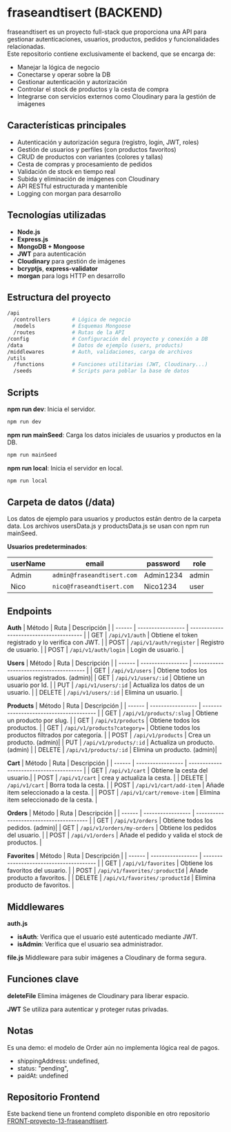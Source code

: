 # fraseandtisert (BACKEND)

fraseandtisert es un proyecto full-stack que proporciona una API para gestionar autenticaciones, usuarios, productos, pedidos y funcionalidades relacionadas.  
Este repositorio contiene exclusivamente el backend, que se encarga de:

- Manejar la lógica de negocio
- Conectarse y operar sobre la DB
- Gestionar autenticación y autorización
- Controlar el stock de productos y la cesta de compra
- Integrarse con servicios externos como Cloudinary para la gestión de imágenes

## Características principales

- Autenticación y autorización segura (registro, login, JWT, roles)
- Gestión de usuarios y perfiles (con productos favoritos)
- CRUD de productos con variantes (colores y tallas)
- Cesta de compras y procesamiento de pedidos
- Validación de stock en tiempo real
- Subida y eliminación de imágenes con Cloudinary
- API RESTful estructurada y mantenible
- Logging con morgan para desarrollo

## Tecnologías utilizadas

- **Node.js**
- **Express.js**
- **MongoDB + Mongoose**
- **JWT** para autenticación
- **Cloudinary** para gestión de imágenes
- **bcryptjs**, **express-validator**
- **morgan** para logs HTTP en desarrollo

## Estructura del proyecto

```bash
/api
  /controllers       # Lógica de negocio
  /models            # Esquemas Mongoose
  /routes            # Rutas de la API
/config              # Configuración del proyecto y conexión a DB
/data                # Datos de ejemplo (users, products)
/middlewares         # Auth, validaciones, carga de archivos
/utils
  /functions         # Funciones utilitarias (JWT, Cloudinary...)
  /seeds             # Scripts para poblar la base de datos
```

## **Scripts**

**npm run dev**: Inicia el servidor.

```bash
npm run dev
```

**npm run mainSeed**: Carga los datos iniciales de usuarios y productos en la DB.

```bash
npm run mainSeed
```

**npm run local**: Inicia el servidor en local.

```bash
npm run local
```

## **Carpeta de datos (/data)**

Los datos de ejemplo para usuarios y productos están dentro de la carpeta data.
Los archivos usersData.js y productsData.js se usan con npm run mainSeed.

**Usuarios predeterminados**:

| userName | email                      | password  | role  |
| -------- | -------------------------- | --------- | ----- |
| Admin    | `admin@fraseandtisert.com` | Admin1234 | admin |
| Nico     | `nico@fraseandtisert.com`  | Nico1234  | user  |

## **Endpoints**

**Auth**
| Método | Ruta | Descripción |
| ------ | ----------------- | --------------------------------------- |
| GET | `/api/v1/auth` | Obtiene el token registrado y lo verifica con JWT. |
| POST | `/api/v1/auth/register` | Registro de usuario. |
| POST | `/api/v1/auth/login` | Login de usuario. |

**Users**
| Método | Ruta | Descripción |
| ------ | ----------------- | --------------------------------------- |
| GET | `/api/v1/users` | Obtiene todos los usuarios registrados. (admin)|
| GET | `/api/v1/users/:id` | Obtiene un usuario por Id. |
| PUT | `/api/v1/users/:id` | Actualiza los datos de un usuario. |
| DELETE | `/api/v1/users/:id` | Elimina un usuario. |

**Products**
| Método | Ruta | Descripción |
| ------ | ----------------- | --------------------------------------- |
| GET | `/api/v1/products/:slug` | Obtiene un producto por slug. |
| GET | `/api/v1/products` | Obtiene todos los productos. |
| GET | `/api/v1/products?category=` | Obtiene todos los productos filtrados por categoría. |
| POST | `/api/v1/products` | Crea un producto. (admin)|
| PUT | `/api/v1/products/:id` | Actualiza un producto. (admin) |
| DELETE | `/api/v1/products/:id` | Elimina un producto. (admin)|

**Cart**
| Método | Ruta | Descripción |
| ------ | ----------------- | --------------------------------------- |
| GET | `/api/v1/cart` | Obtiene la cesta del usuario.|
| POST | `/api/v1/cart` | crea y actualiza la cesta. |
| DELETE | `/api/v1/cart` | Borra toda la cesta. |
| POST | `/api/v1/cart/add-item` | Añade item seleccionado a la cesta. |
| POST | `/api/v1/cart/remove-item` | Elimina item seleccionado de la cesta. |

**Orders**
| Método | Ruta | Descripción |
| ------ | ----------------- | --------------------------------------- |
| GET | `/api/v1/orders` | Obtiene todos los pedidos. (admin)|
| GET | `/api/v1/orders/my-orders` | Obtiene los pedidos del usuario. |
| POST | `/api/v1/orders` | Añade el pedido y valida el stock de productos. |

**Favorites**
| Método | Ruta | Descripción |
| ------ | ----------------- | --------------------------------------- |
| GET | `/api/v1/favorites` | Obtiene los favoritos del usuario. |
| POST | `/api/v1/favorites/:productId` | Añade producto a favoritos. |
| DELETE | `/api/v1/favorites/:productId` | Elimina producto de favoritos. |

## **Middlewares**

**auth.js**

- **isAuth**: Verifica que el usuario esté autenticado mediante JWT.
- **isAdmin**: Verifica que el usuario sea administrador.

**file.js**
Middleware para subir imágenes a Cloudinary de forma segura.

## **Funciones clave**

**deleteFile**
Elimina imágenes de Cloudinary para liberar espacio.

**JWT**
Se utiliza para autenticar y proteger rutas privadas.

## **Notas**

Es una demo: el modelo de Order aún no implementa lógica real de pagos.

- shippingAddress: undefined,
- status: "pending",
- paidAt: undefined

## **Repositorio Frontend**

Este backend tiene un frontend completo disponible en otro repositorio [FRONT-proyecto-13-fraseandtisert](https://github.com/marugandev/FRONT-proyecto-13-fraseandtisert.git).
